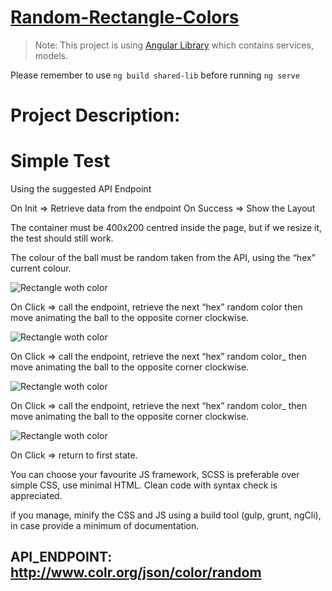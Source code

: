 # **[Random-Rectangle-Colors](https://github.com/hanihzr/Random-Rectangle-Colors)**

> Note: This project is using [Angular Library](https://angular.io/guide/libraries) which contains services, models.

Please remember to use `ng build shared-lib` before running `ng serve`

# Project Description:

# Simple Test

Using the suggested API Endpoint

On Init => Retrieve data from the endpoint
On Success => Show the Layout

The container must be 400x200 centred inside the page, but if we resize it, the test should still work.

The colour of the ball must be random taken from the API, using the “hex” current colour.

![Rectangle woth color](https://i.ibb.co/kSBY4pT/image-000.png)

On Click => call the endpoint, retrieve the next “hex” random color then move animating the ball to the opposite corner clockwise.

![Rectangle woth color](https://i.ibb.co/pJXskxW/image-002.png)

On Click => call the endpoint, retrieve the next “hex” random color\_ then move animating the ball to the opposite corner clockwise.

![Rectangle woth color](https://i.ibb.co/zXBcMr3/image-004.png)

On Click => call the endpoint, retrieve the next “hex” random color\_ then move animating the ball to the opposite corner clockwise.

![Rectangle woth color](https://i.ibb.co/hHQrcVF/image-006.png)

On Click => return to first state.

You can choose your favourite JS framework, SCSS is preferable over simple CSS, use minimal HTML.
Clean code with syntax check is appreciated.

if you manage, minify the CSS and JS using a build tool (gulp, grunt, ngCli), in case provide a minimum of documentation.

## API_ENDPOINT: http://www.colr.org/json/color/random
